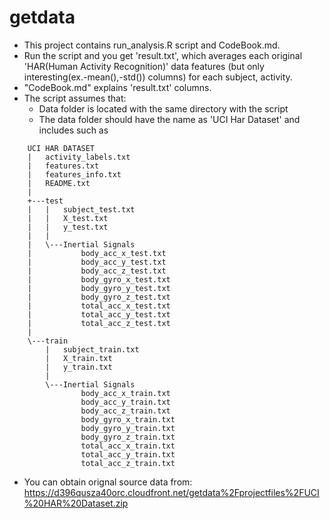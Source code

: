 getdata
===========
* This project contains run_analysis.R script and CodeBook.md.
* Run the script and you get 'result.txt', which averages each original 'HAR(Human Activity Recognition)' data features (but only interesting(ex.-mean(),-std()) columns) for each subject, activity.
* "CodeBook.md" explains 'result.txt' columns.
* The script assumes that:
  * Data folder is located with the same directory with the script
  * The data folder should have the name as 'UCI Har Dataset' and includes such as
```
    UCI HAR DATASET
    |   activity_labels.txt
    |   features.txt
    |   features_info.txt
    |   README.txt
    |
    +---test
    |   |   subject_test.txt
    |   |   X_test.txt
    |   |   y_test.txt
    |   |
    |   \---Inertial Signals
    |           body_acc_x_test.txt
    |           body_acc_y_test.txt
    |           body_acc_z_test.txt
    |           body_gyro_x_test.txt
    |           body_gyro_y_test.txt
    |           body_gyro_z_test.txt
    |           total_acc_x_test.txt
    |           total_acc_y_test.txt
    |           total_acc_z_test.txt
    |
    \---train
        |   subject_train.txt
        |   X_train.txt
        |   y_train.txt
        |
        \---Inertial Signals
                body_acc_x_train.txt
                body_acc_y_train.txt
                body_acc_z_train.txt
                body_gyro_x_train.txt
                body_gyro_y_train.txt
                body_gyro_z_train.txt
                total_acc_x_train.txt
                total_acc_y_train.txt
                total_acc_z_train.txt
```
* You can obtain orignal source data from:
https://d396qusza40orc.cloudfront.net/getdata%2Fprojectfiles%2FUCI%20HAR%20Dataset.zip
